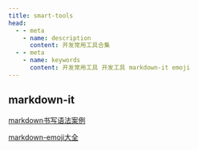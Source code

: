 ```yaml
---
title: smart-tools
head:
  - - meta
    - name: description
      content: 开发常用工具合集
  - - meta
    - name: keywords
      content: 开发常用工具 开发工具 markdown-it emoji
---
```


## markdown-it

[markdown书写语法案例](https://markdown-it.github.io/)

[markdown-emoji大全](https://github.com/markdown-it/markdown-it-emoji/blob/master/lib/data/full.json)
